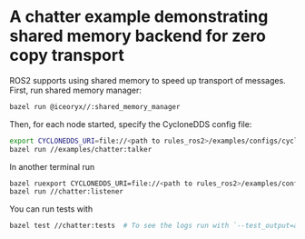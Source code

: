 # A chatter example demonstrating shared memory backend for zero copy transport

ROS2 supports using shared memory to speed up transport of messages. First, run shared memory manager:

```sh
bazel run @iceoryx//:shared_memory_manager
```

Then, for each node started, specify the CycloneDDS config file:

```sh
export CYCLONEDDS_URI=file://<path to rules_ros2>/examples/configs/cyclonedds.xml
bazel run //examples/chatter:talker
```

In another terminal run

```sh
bazel ruexport CYCLONEDDS_URI=file://<path to rules_ros2>/examples/configs/cyclonedds.xml
bazel run //chatter:listener
```

You can run tests with

```sh
bazel test //chatter:tests  # To see the logs run with `--test_output=all`.
```
